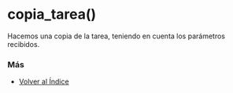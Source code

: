# copia_tarea()

Hacemos una copia de la tarea, teniendo en cuenta los parámetros recibidos. 

### Más

  * [Volver al Índice](./index.md)
